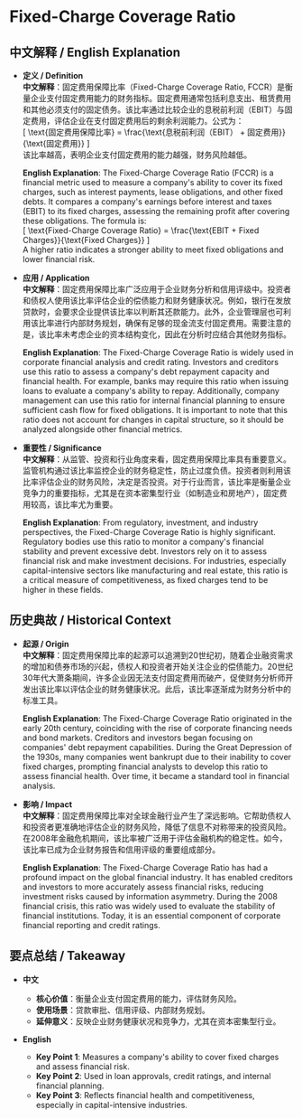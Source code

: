 # Fixed-Charge Coverage Ratio

## 中文解释 / English Explanation

* **定义 / Definition**  
  **中文解释**：固定费用保障比率（Fixed-Charge Coverage Ratio, FCCR）是衡量企业支付固定费用能力的财务指标。固定费用通常包括利息支出、租赁费用和其他必须支付的固定债务。该比率通过比较企业的息税前利润（EBIT）与固定费用，评估企业在支付固定费用后的剩余利润能力。公式为：  
  \[
  \text{固定费用保障比率} = \frac{\text{息税前利润（EBIT） + 固定费用}}{\text{固定费用}}
  \]  
  该比率越高，表明企业支付固定费用的能力越强，财务风险越低。

  **English Explanation**: The Fixed-Charge Coverage Ratio (FCCR) is a financial metric used to measure a company's ability to cover its fixed charges, such as interest payments, lease obligations, and other fixed debts. It compares a company's earnings before interest and taxes (EBIT) to its fixed charges, assessing the remaining profit after covering these obligations. The formula is:  
  \[
  \text{Fixed-Charge Coverage Ratio} = \frac{\text{EBIT + Fixed Charges}}{\text{Fixed Charges}}
  \]  
  A higher ratio indicates a stronger ability to meet fixed obligations and lower financial risk.

* **应用 / Application**  
  **中文解释**：固定费用保障比率广泛应用于企业财务分析和信用评级中。投资者和债权人使用该比率评估企业的偿债能力和财务健康状况。例如，银行在发放贷款时，会要求企业提供该比率以判断其还款能力。此外，企业管理层也可利用该比率进行内部财务规划，确保有足够的现金流支付固定费用。需要注意的是，该比率未考虑企业的资本结构变化，因此在分析时应结合其他财务指标。

  **English Explanation**: The Fixed-Charge Coverage Ratio is widely used in corporate financial analysis and credit rating. Investors and creditors use this ratio to assess a company's debt repayment capacity and financial health. For example, banks may require this ratio when issuing loans to evaluate a company's ability to repay. Additionally, company management can use this ratio for internal financial planning to ensure sufficient cash flow for fixed obligations. It is important to note that this ratio does not account for changes in capital structure, so it should be analyzed alongside other financial metrics.

* **重要性 / Significance**  
  **中文解释**：从监管、投资和行业角度来看，固定费用保障比率具有重要意义。监管机构通过该比率监控企业的财务稳定性，防止过度负债。投资者则利用该比率评估企业的财务风险，决定是否投资。对于行业而言，该比率是衡量企业竞争力的重要指标，尤其是在资本密集型行业（如制造业和房地产），固定费用较高，该比率尤为重要。

  **English Explanation**: From regulatory, investment, and industry perspectives, the Fixed-Charge Coverage Ratio is highly significant. Regulatory bodies use this ratio to monitor a company's financial stability and prevent excessive debt. Investors rely on it to assess financial risk and make investment decisions. For industries, especially capital-intensive sectors like manufacturing and real estate, this ratio is a critical measure of competitiveness, as fixed charges tend to be higher in these fields.

## 历史典故 / Historical Context

* **起源 / Origin**  
  **中文解释**：固定费用保障比率的起源可以追溯到20世纪初，随着企业融资需求的增加和债券市场的兴起，债权人和投资者开始关注企业的偿债能力。20世纪30年代大萧条期间，许多企业因无法支付固定费用而破产，促使财务分析师开发出该比率以评估企业的财务健康状况。此后，该比率逐渐成为财务分析中的标准工具。

  **English Explanation**: The Fixed-Charge Coverage Ratio originated in the early 20th century, coinciding with the rise of corporate financing needs and bond markets. Creditors and investors began focusing on companies' debt repayment capabilities. During the Great Depression of the 1930s, many companies went bankrupt due to their inability to cover fixed charges, prompting financial analysts to develop this ratio to assess financial health. Over time, it became a standard tool in financial analysis.

* **影响 / Impact**  
  **中文解释**：固定费用保障比率对全球金融行业产生了深远影响。它帮助债权人和投资者更准确地评估企业的财务风险，降低了信息不对称带来的投资风险。在2008年金融危机期间，该比率被广泛用于评估金融机构的稳定性。如今，该比率已成为企业财务报告和信用评级的重要组成部分。

  **English Explanation**: The Fixed-Charge Coverage Ratio has had a profound impact on the global financial industry. It has enabled creditors and investors to more accurately assess financial risks, reducing investment risks caused by information asymmetry. During the 2008 financial crisis, this ratio was widely used to evaluate the stability of financial institutions. Today, it is an essential component of corporate financial reporting and credit ratings.

## 要点总结 / Takeaway

* **中文**  
  - **核心价值**：衡量企业支付固定费用的能力，评估财务风险。  
  - **使用场景**：贷款审批、信用评级、内部财务规划。  
  - **延伸意义**：反映企业财务健康状况和竞争力，尤其在资本密集型行业。

* **English**  
  - **Key Point 1**: Measures a company's ability to cover fixed charges and assess financial risk.  
  - **Key Point 2**: Used in loan approvals, credit ratings, and internal financial planning.  
  - **Key Point 3**: Reflects financial health and competitiveness, especially in capital-intensive industries.